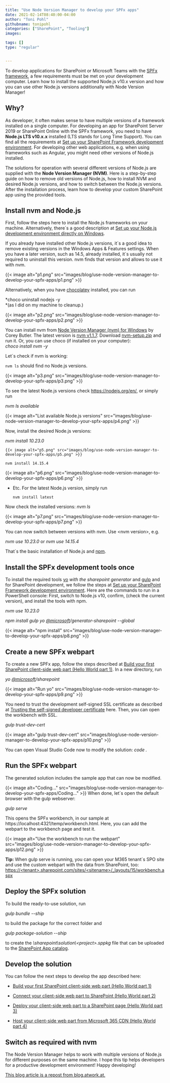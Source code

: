 ```yaml
---
title: "Use Node Version Manager to develop your SPFx apps"
date: 2021-02-14T08:40:00-04:00
author: "Toni Pohl"
githubname: tonipohl
categories: ["SharePoint", "Tooling"]
images:

tags: []
type: "regular"


---
```


To develop applications for SharePoint or Microsoft Teams with the [SPFx
framework](https://docs.microsoft.com/en-us/sharepoint/dev/spfx/sharepoint-framework-overview "Overview of the SharePoint Framework"),
a few requirements must be met on your development computer. Learn how
to install the supported Node.js v10.x version and how you can use other
Node.js versions additionally with Node Version
Manager!

## Why? 

As developer, it often makes sense to have multiple versions of a
framework installed on a single computer. For developing an app for
SharePoint Server 2019 or SharePoint Online with the SPFx framework, you
need to have **Node.js LTS v10.x.x** installed (LTS stands for Long Time
Support). You can find all the requirements at [Set up your SharePoint
Framework development
environment](https://docs.microsoft.com/en-us/sharepoint/dev/spfx/set-up-your-development-environment "Set up your SharePoint Framework development environment"). For
developing other web applications, e.g. when using frameworks such
as Angular, you might need other versions of Node.js installed.

The solutions for operation with several different versions of Node.js
are supplied with the **Node Version Manager (NVM)**. Here is a
step-by-step guide on how to remove old versions of Node.js, how to
install NVM and desired Node.js versions, and how to switch between the
Node.js versions. After the installation process, learn how to develop
your custom SharePoint app using the provided tools.
## Install nvm and Node.js 
First, follow the steps here to install the Node.js frameworks on your
machine. Alternatively, there´s a good description at [Set up your
Node.js development environment directly on
Windows](https://docs.microsoft.com/en-us/windows/nodejs/setup-on-windows "https://docs.microsoft.com/en-us/windows/nodejs/setup-on-windows").

If you already have installed other Node.js versions, it´s a good idea
to remove existing versions in the Windows Apps & Features settings.
When you have a later version, such as 14.5, already installed, it´s
usually not required to uninstall this version. nvm finds that version
and allows to use it with nvm.

{{< image alt="p1.png" src="images/blog/use-node-version-manager-to-develop-your-spfx-apps/p1.png" >}}

Alternatively, when you have [chocolatey](https://chocolatey.org/)
installed, you can run

*choco uninstall nodejs -y\
*(as I did on my machine to cleanup.)

{{< image alt="p2.png" src="images/blog/use-node-version-manager-to-develop-your-spfx-apps/p2.png" >}}

You can install nvm from [Node Version Manager (nvm) for
Windows](https://github.com/coreybutler/nvm-windows#node-version-manager-nvm-for-windows "https://github.com/coreybutler/nvm-windows#node-version-manager-nvm-for-windows")
by Corey Butler. The latest version is [nvm
v1.1.7](https://github.com/coreybutler/nvm-windows/releases/tag/1.1.7 "https://github.com/coreybutler/nvm-windows/releases/tag/1.1.7").
Download
[nvm-setup.zip](https://github.com/coreybutler/nvm-windows/releases/download/1.1.7/nvm-setup.zip "https://github.com/coreybutler/nvm-windows/releases/download/1.1.7/nvm-setup.zip")
and run it. Or, you can use choco (if installed on your computer):\
*choco install nvm -y*

Let´s check if nvm is working:

`nvm ls`
should find no Node.js versions.


{{< image alt="p3.png" src="images/blog/use-node-version-manager-to-develop-your-spfx-apps/p3.png" >}}

To see the latest Node.js versions check <https://nodejs.org/en/>, or
simply run

*nvm ls available*

{{< image alt="List available Node.js versions" src="images/blog/use-node-version-manager-to-develop-your-spfx-apps/p4.png" >}}

Now, install the desired Node.js versions:

  *nvm install 10.23.0*


    {{< image alt="p5.png" src="images/blog/use-node-version-manager-to-develop-your-spfx-apps/p5.png" >}}

  `nvm install 14.15.4`



{{< image alt="p6.png" src="images/blog/use-node-version-manager-to-develop-your-spfx-apps/p6.png" >}}

-   Etc. For the latest Node.js version, simply run

    `nvm install latest`

Now check the installed versions: *nvm ls*


{{< image alt="p7.png" src="images/blog/use-node-version-manager-to-develop-your-spfx-apps/p7.png" >}}

You can now switch between versions with nvm. Use \<nvm version>, e.g.

*nvm use 10.23.0* or *nvm use 14.15.4*

That´s the basic installation of Node.js and
[npm](https://www.npmjs.com/get-npm).
## Install the SPFx development tools once 
To install the required tools
[yo](https://docs.microsoft.com/en-us/sharepoint/dev/spfx/set-up-your-development-environment#install-yeoman)
*with the sharepoint generator* and
[gulp](https://docs.microsoft.com/en-us/sharepoint/dev/spfx/set-up-your-development-environment#install-gulp)
and for SharePoint development, we follow the steps at [Set up your
SharePoint Framework development
environment](https://docs.microsoft.com/en-us/sharepoint/dev/spfx/set-up-your-development-environment "https://docs.microsoft.com/en-us/sharepoint/dev/spfx/set-up-your-development-environment").
Here are the commands to run in a PowerShell console: First, switch to
Node.js v10, confirm, (check the current version), and install the tools
with npm.

*nvm use 10.23.0*

*npm install gulp yo
[\@microsoft](/t5/user/viewprofilepage/user-id/41501)/generator-sharepoint
\--global*


{{< image alt="npm install" src="images/blog/use-node-version-manager-to-develop-your-spfx-apps/p8.png" >}}
## Create a new SPFx webpart 
To create a new SPFx app, follow the steps described at [Build your
first SharePoint client-side web part (Hello World part
1)](https://docs.microsoft.com/en-us/sharepoint/dev/spfx/web-parts/get-started/build-a-hello-world-web-part "https://docs.microsoft.com/en-us/sharepoint/dev/spfx/web-parts/get-started/build-a-hello-world-web-part").
In a new directory, run

*yo [\@microsoft](/t5/user/viewprofilepage/user-id/41501)/sharepoint*



{{< image alt="Run yo" src="images/blog/use-node-version-manager-to-develop-your-spfx-apps/p9.png" >}}

You need to trust the development self-signed SSL certificate as
described at [Trusting the self-signed developer
certificate](https://docs.microsoft.com/en-us/sharepoint/dev/spfx/set-up-your-development-environment#trusting-the-self-signed-developer-certificate "https://docs.microsoft.com/en-us/sharepoint/dev/spfx/set-up-your-development-environment#trusting-the-self-signed-developer-certificate")
here. Then, you can open the workbench with SSL.

*gulp trust-dev-cert*


{{< image alt="gulp trust-dev-cert" src="images/blog/use-node-version-manager-to-develop-your-spfx-apps/p10.png" >}}

You can open Visual Studio Code now to modify the solution: *code .*

## Run the SPFx webpart 

The generated solution includes the sample app that can now be modified.



{{< image alt="Coding\..." src="images/blog/use-node-version-manager-to-develop-your-spfx-apps/Coding\..." >}}
When done, let´s open the default browser with the gulp webserver:

*gulp serve*

This opens the SPFx workbench, in our sample at
https://localhost:4321/temp/workbench.html. Here, you can add the
webpart to the workbench page and test it.


{{< image alt="Use the workbench to run the webpart" src="images/blog/use-node-version-manager-to-develop-your-spfx-apps/p12.png" >}}

**Tip:** When gulp serve is running, you can open your M365 tenant´s SPO
site and use the custom webpart with the data from SharePoint, too:
[https://\<tenant>.sharepoint.com/sites/\<sitename>/\_layouts/15/workbench.aspx](https://%3ctenant%3e.sharepoint.com/sites/%3Csitename%3E/_layouts/15/workbench.aspx)

## Deploy the SPFx solution 

To build the ready-to-use solution, run

*gulp bundle \--ship*

to build the package for the correct folder and

*gulp package-solution \--ship*

to create the *\\sharepoint\\solution\\\<project>.sppkg* file that can
be uploaded to the [SharePoint App
catalog](https://docs.microsoft.com/en-us/sharepoint/use-app-catalog?redirectSourcePath=%252farticle%252fuse-the-app-catalog-to-make-custom-business-apps-available-for-your-sharepoint-online-environment-0b6ab336-8b83-423f-a06b-bcc52861cba0).

## Develop the solution 

You can follow the next steps to develop the app described here:

-   [Build your first SharePoint client-side web part (Hello World part
    1)](https://docs.microsoft.com/en-us/sharepoint/dev/spfx/web-parts/get-started/build-a-hello-world-web-part "https://docs.microsoft.com/en-us/sharepoint/dev/spfx/web-parts/get-started/build-a-hello-world-web-part")

-   [Connect your client-side web part to SharePoint (Hello World part
    2)](https://docs.microsoft.com/en-us/sharepoint/dev/spfx/web-parts/get-started/connect-to-sharepoint "https://docs.microsoft.com/en-us/sharepoint/dev/spfx/web-parts/get-started/connect-to-sharepoint")

-   [Deploy your client-side web part to a SharePoint page (Hello World
    part
    3)](https://docs.microsoft.com/en-us/sharepoint/dev/spfx/web-parts/get-started/connect-to-sharepoint "https://docs.microsoft.com/en-us/sharepoint/dev/spfx/web-parts/get-started/connect-to-sharepoint")

-   [Host your client-side web part from Microsoft 365 CDN (Hello World
    part
    4)](https://docs.microsoft.com/en-us/sharepoint/dev/spfx/web-parts/get-started/hosting-webpart-from-office-365-cdn "https://docs.microsoft.com/en-us/sharepoint/dev/spfx/web-parts/get-started/hosting-webpart-from-office-365-cdn")

## Switch as required with nvm

The Node Version Manager helps to work with multiple versions of Node.js
for different purposes on the same machine. I hope this tip helps
developers for a productive development environment!
Happy
developing!

[This blog article is a repost from
blog.atwork.at.](https://blog.atwork.at/post/Use-nvm-for-multiple-nodejs-versions "blog.atwork.at")
 